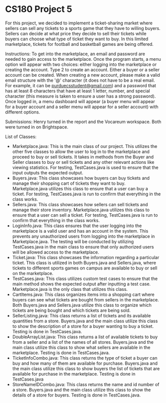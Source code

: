 # CS180 Project 5

For this project, we decided to implement a ticket-sharing market where sellers can sell any tickets to a sports game that they have to willing buyers.  Sellers can decide at what price they decide to sell their tickets while buyers can choose what type of ticket they want to buy.  In this limited marketplace, tickets for football and basketball games are being offered.

Instructions: To get into the marketplace, an email and password are needed to gain access to the marketplace.  Once the program starts, a menu option will appear with two choices: either logging into the marketplace or creating the account. Type 2 to create an account.  Either a buyer or a seller account can be created.  When creating a new account, please make a valid email structure with the '@' character (it does not have to be a real email.  For example, it can be purduecsstudent@gmail.com) and a password that has at least 8 characters that have at least 1 letter, number, and special character (this measure is taken to ensure a user has a strong password).  Once logged in, a menu dashboard will appear (a buyer menu will appear for a buyer account and a seller menu will appear for a seller account) with different options.  

Submissions: Henry turned in the report and the Vocareum workspace.  Both were turned in on Brightspace.

List of Classes:
- Marketplace.java: This is the main class of our project.  This utilizes the other five classes to allow the user to log in to the marketplace and proceed to buy or sell tickets. It takes in methods from the Buyer and Seller classes to buy or sell tickets and any other relevant actions like viewing statistics. For testing, TestCases.java is used to ensure that the input outputs the expected output.
- Buyers.java: This class showcases how buyers can buy tickets and manage their shopping cart of tickets they want to buy. Marketplace.java utilizes this class to ensure that a user can buy a ticket.  For testing, TestCases.java is run to confirm that everything in the class works.
- Sellers.java: This class showcases how sellers can sell tickets and manage their store inventory.  Marketplace.java utilizes this class to ensure that a user can sell a ticket. For testing, TestCases.java is run to confirm that everything in the class works.
- LoginInfo.java: This class ensures that the user logging into the marketplace is a valid user and has an account in the system. This prevents any unauthorized users from logging into the marketplace in Marketplace.java.  The testing will be conducted by utilizing TestCases.java in the main class to ensure that only authorized users will be allowed access to the marketplace.
- Ticket.java: This class showcases the information regarding a particular ticket.  This class is utilized in both Buyers.java and Sellers.java, where tickets to different sports games on campus are available to buy or sell on the marketplace.
- TestCases.java: This class utilizes custom test cases to ensure that the main method shows the expected output after inputting a test case.  Marketplace.java is the only class that utilizes this class.
- CartItems.java: This class organizes items into a shopping cart where buyers can see what tickets are bought from sellers in the marketplace.  Both Buyers.java and Sellers.java utilize this class to organize which tickets are being bought and which tickets are being sold.
- SellerListing.java: This class returns a list of tickets and its available quantities from a store.  Buyers.java and the main class utilize this class to show the description of a store for a buyer wanting to buy a ticket. Testing is done in TestCases.java.
- DoubleArrayList.java: This class returns a list of available tickets to buy from a seller and a list of the names of all stores.  Buyers.java and the main class utilize this class to show what sellers are available in the marketplace. Testing is done in TestCases.java.
- TicketInfoCombo.java: This class returns the type of ticket a buyer can buy and how many of them are available for purchase.  Buyers.java and the main class utilize this class to show buyers the list of tickets that are available for purchase in the marketplace. Testing is done in TestCases.java
- StoreNameIDCombo.java: This class returns the  name and id number of a store.  Buyers.java and the main class utilize this class to show the details of a store for buyers. Testing is done in TestCases.java.

